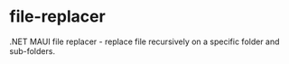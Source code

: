 # file-replacer
.NET MAUI file replacer - replace file recursively on a specific folder and sub-folders. 

